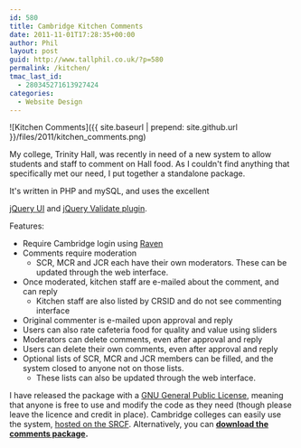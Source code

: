 ```yaml
---
id: 580
title: Cambridge Kitchen Comments
date: 2011-11-01T17:28:35+00:00
author: Phil
layout: post
guid: http://www.tallphil.co.uk/?p=580
permalink: /kitchen/
tmac_last_id:
  - 280345271613927424
categories:
  - Website Design
---
```

![Kitchen Comments]({{ site.baseurl | prepend: site.github.url }}/files/2011/kitchen_comments.png)

My college, Trinity Hall, was recently in need of a new system to allow students and staff to comment on Hall food. As I couldn't find anything that specifically met our need, I put together a standalone package.

It's written in PHP and mySQL, and uses the excellent 

[jQuery UI](http://jqueryui.com/) and [jQuery Validate plugin](http://bassistance.de/jquery-plugins/jquery-plugin-validation/).

Features:

  * Require Cambridge login using [Raven](http://raven.cam.ac.uk/)
  * Comments require moderation 
      * SCR, MCR and JCR each have their own moderators. These can be updated through the web interface.
  * Once moderated, kitchen staff are e-mailed about the comment, and can reply 
      * Kitchen staff are also listed by CRSID and do not see commenting interface
  * Original commenter is e-mailed upon approval and reply
  * Users can also rate cafeteria food for quality and value using sliders
  * Moderators can delete comments, even after approval and reply
  * Users can delete their own comments, even after approval and reply
  * Optional lists of SCR, MCR and JCR members can be filled, and the system closed to anyone not on those lists. 
      * These lists can also be updated through the web interface.

I have released the package with a [GNU General Public License](http://www.gnu.org/licenses/gpl.html), meaning that anyone is free to use and modify the code as they need (though please leave the licence and credit in place). Cambridge colleges can easily use the system, [hosted on the SRCF](http://kcomments.soc.srcf.net/). Alternatively, you can **[download the comments package](http://kcomments.soc.srcf.net/kcomments.zip "Cambridge Kitchen Comments Download").**